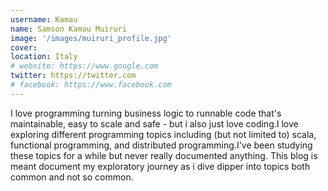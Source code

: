 ```yaml
---
username: Kamau
name: Samson Kamau Muiruri
image: '/images/muiruri_profile.jpg'
cover:
location: Italy
# website: https://www.google.com
twitter: https://twitter.com
# facebook: https://www.facebook.com
---
```

I love programming turning business logic to runnable code that's maintainable, easy to scale and safe - but i also just love coding.I love exploring different programming topics including (but not limited to) scala, functional programming, and distributed programming.I've been studying these topics for a while but never really documented anything. This blog is meant document my exploratory journey as i dive dipper into topics both common and not so common.